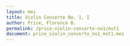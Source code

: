 ```yaml
---
layout: mei
title: Violin Concerto No. 1, I
author: Price, Florence B.
permalink: /price-violin-concerto-no1/mvt1
document: price_violin_concerto_no1_mvt1.mei
---
```

